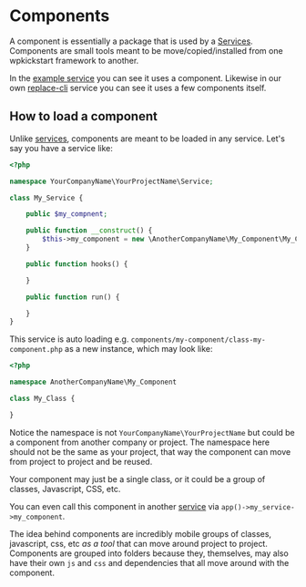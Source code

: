 # Components

A component is essentially a package that is used by a [Services](/services/README.md). Components are small tools meant to be move/copied/installed from one wpkickstart framework to another.

In the [example service](/services/example-service) you can see it uses a component. Likewise in our own [replace-cli](/services/replace-cli) service you can see it uses a few components itself.

## How to load a component

Unlike [services](/services/README.md), components are meant to be loaded in any service. Let's say you have a service like:

```php
<?php

namespace YourCompanyName\YourProjectName\Service;

class My_Service {

    public $my_compnent;

    public function __construct() {
        $this->my_component = new \AnotherCompanyName\My_Component\My_Class();
    }

    public function hooks() {

    }

    public function run() {

    }
}
```

This service is auto loading e.g. `components/my-component/class-my-component.php` as a new instance, which may look like:

```php
<?php

namespace AnotherCompanyName\My_Component

class My_Class {

}
```

Notice the namespace is not `YourCompanyName\YourProjectName` but could be a component from another company or project. The namespace here should not be the same as your project, that way the component can move from project to project and be reused.

Your component may just be a single class, or it could be a group of classes, Javascript, CSS, etc. 

You can even call this component in another [service](/services/README.md) via `app()->my_service->my_component`.

The idea behind components are incredibly mobile groups of classes, javascript, css, etc _as a tool_ that can move around project to project. Components are grouped into folders because they, themselves, may also have their own `js` and `css` and dependencies that all move around with the component.
